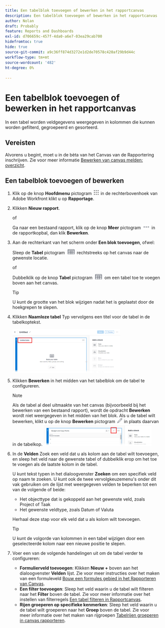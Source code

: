 ```yaml
---
title: Een tabelblok toevoegen of bewerken in het rapportcanvas
description: Een tabelblok toevoegen of bewerken in het rapportcanvas
author: Nolan
draft: Probably
feature: Reports and Dashboards
exl-id: d706659c-457f-4da0-a6e7-03ea29cab700
hidefromtoc: true
hide: true
source-git-commit: a9c36ff874d3272e1d2de70578c420af29b9d44c
workflow-type: tm+mt
source-wordcount: '482'
ht-degree: 0%

---
```



# Een tabelblok toevoegen of bewerken in het rapportcanvas

In een tabel worden veldgegevens weergegeven in kolommen die kunnen worden gefilterd, gegroepeerd en gesorteerd.

## Vereisten

Alvorens u begint, moet u in de bèta van het Canvas van de Rapportering inschrijven. Zie voor meer informatie [Bewerken van canvas melden: overzicht](/help/quicksilver/product-announcements/betas/canvas-dashboards-beta/reporting-canvas-beta-overview.md).

## Een tabelblok toevoegen of bewerken

1. Klik op de knop **Hoofdmenu** pictogram ![](assets/main-menu-icon.png) in de rechterbovenhoek van Adobe Workfront klikt u op **Rapportage**.
1. Klikken **Nieuw rapport**.

   of

   Ga naar een bestaand rapport, klik op de knop **Meer** pictogram ![](assets/more-icon-27x15.png) in de rapportkopbal, dan klik **Bewerken**.

1. Aan de rechterkant van het scherm onder **Een blok toevoegen**, ofwel:

   Sleep de **Tabel** pictogram ![](assets/table-icon.png) rechtstreeks op het canvas naar de gewenste locatie.

   of

   Dubbelklik op de knop **Tabel** pictogram ![](assets/table-icon.png) om een tabel toe te voegen boven aan het canvas.

   >[!TIP]
   >
   >U kunt de grootte van het blok wijzigen nadat het is geplaatst door de hoekgrepen te slepen.

1. Klikken **Naamloze tabel** Typ vervolgens een titel voor de tabel in de tabelkoptekst.

   ![](assets/table-name-350x142.png)

1. Klikken **Bewerken** in het midden van het tabelblok om de tabel te configureren.

   >[!NOTE]
   >
   >Als de tabel al deel uitmaakte van het canvas (bijvoorbeeld bij het bewerken van een bestaand rapport), wordt de opdracht **Bewerken** wordt niet weergegeven in het midden van het blok. Als u de tabel wilt bewerken, klikt u op de knop **Bewerken** pictogram ![](assets/edit-icon.png) in plaats daarvan in de tabelkop.
   >![](assets/edit-icon-table-header-350x71.png)

1. In de **Velden** Zoek een veld dat u als kolom aan de tabel wilt toevoegen, en sleep het veld naar de gewenste tabel of dubbelklik erop om het toe te voegen als de laatste kolom in de tabel.

   U kunt tekst typen in het dialoogvenster **Zoeken** om een specifiek veld op naam te zoeken. U kunt ook de twee vervolgkeuzemenu&#39;s onder dit vak gebruiken om de lijst met weergegeven velden te beperken tot een van de volgende of beide:

   * Het objecttype dat is gekoppeld aan het gewenste veld, zoals Project of Taak
   * Het gewenste veldtype, zoals Datum of Valuta

   Herhaal deze stap voor elk veld dat u als kolom wilt toevoegen.

   >[!TIP]
   >
   >U kunt de volgorde van kolommen in een tabel wijzigen door een geselecteerde kolom naar een nieuwe positie te slepen.

1. Voer een van de volgende handelingen uit om de tabel verder te configureren:

   * **Formulierveld toevoegen**: Klikken **Nieuw +** boven aan het dialoogvenster **Velden** lijst. Zie voor meer instructies over het maken van een formuleveld [Bouw een formules gebied in het Rapporteren van Canvas](../../../reports-and-dashboards/reporting-canvas/table-blocks/create-formula-field.md).
   * **Een filter toevoegen**: Sleep het veld waarin u de tabel wilt filteren naar het **Filter** boven de tabel. Zie voor meer informatie over het instellen van filterregels [Een tabel filteren in Rapportcanvas](../../../reports-and-dashboards/reporting-canvas/table-blocks/configure-filter-rules-for-table.md).
   * **Rijen groeperen op specifieke kenmerken**: Sleep het veld waarin u de tabel wilt groeperen naar het **Groep** boven de tabel. Zie voor meer informatie over het maken van rijgroepen [Tabelrijen groeperen in canvas rapporteren](../../../reports-and-dashboards/reporting-canvas/table-blocks/group-rows-in-table.md).
